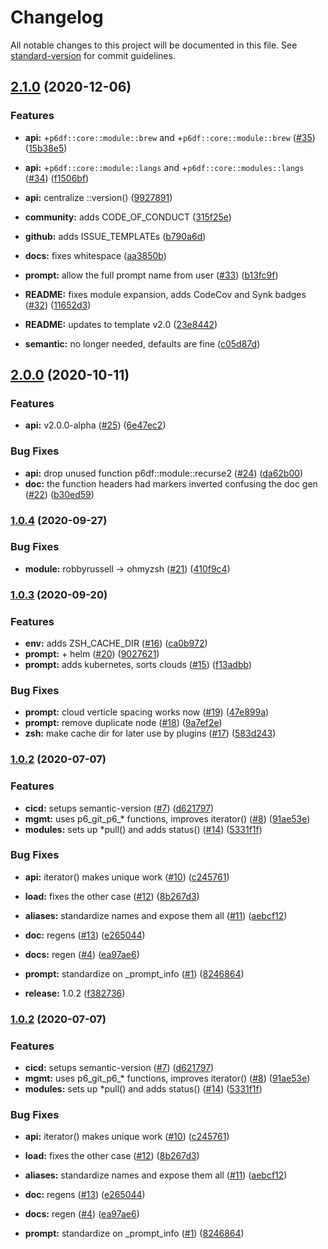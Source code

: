 # Changelog

All notable changes to this project will be documented in this file. See [standard-version](https://github.com/conventional-changelog/standard-version) for commit guidelines.

## [2.1.0](https://github.com/p6m7g8/p6df-core/compare/v2.0.0...v2.1.0) (2020-12-06)


### Features

* **api:** +`p6df::core::module::brew` and +`p6df::core::module::brew` ([#35](https://github.com/p6m7g8/p6df-core/issues/35)) ([15b38e5](https://github.com/p6m7g8/p6df-core/commit/15b38e591010fb114c7e72ef1e9c45329371ba05))
* **api:** +`p6df::core::module::langs` and +`p6df::core::modules::langs` ([#34](https://github.com/p6m7g8/p6df-core/issues/34)) ([f1506bf](https://github.com/p6m7g8/p6df-core/commit/f1506bf4b7dda10ec620d5a8f70cab19ae05529a))
* **api:** centralize ::version() ([9927891](https://github.com/p6m7g8/p6df-core/commit/992789123cf8fe9bd08a4f342a257c468dc5cc91))
* **community:** adds CODE_OF_CONDUCT ([315f25e](https://github.com/p6m7g8/p6df-core/commit/315f25e25c325b7c46779023f901c3eafec10530))
* **github:** adds ISSUE_TEMPLATEs ([b790a6d](https://github.com/p6m7g8/p6df-core/commit/b790a6d9aeccfba46c362112573f54f8837b34fc))


* **docs:** fixes whitespace ([aa3850b](https://github.com/p6m7g8/p6df-core/commit/aa3850b1f0b1b9ebd01cd90e2648df1fee3998e7))
* **prompt:** allow the full prompt name from user ([#33](https://github.com/p6m7g8/p6df-core/issues/33)) ([b13fc9f](https://github.com/p6m7g8/p6df-core/commit/b13fc9fb84f2a6e1849c41785ea5877babf0f91b))
* **README:** fixes module expansion, adds CodeCov and Synk badges ([#32](https://github.com/p6m7g8/p6df-core/issues/32)) ([11652d3](https://github.com/p6m7g8/p6df-core/commit/11652d3a86f6ae57e72b3bb64cc3eb44950ce219))
* **README:** updates to template v2.0 ([23e8442](https://github.com/p6m7g8/p6df-core/commit/23e8442775dadcca4732b1c6f4d7842abd738713))
* **semantic:** no longer needed, defaults are fine ([c05d87d](https://github.com/p6m7g8/p6df-core/commit/c05d87d6c9dbad0016501afaac5bd37bf763eb40))

## [2.0.0](https://github.com/p6m7g8/p6df-core/compare/v1.0.4...v2.0.0) (2020-10-11)


### Features

* **api:** v2.0.0-alpha ([#25](https://github.com/p6m7g8/p6df-core/issues/25)) ([6e47ec2](https://github.com/p6m7g8/p6df-core/commit/6e47ec2072f04c6b7e2b8b8e7fc1f5d1b9cd06cf))


### Bug Fixes

* **api:** drop unused function p6df::module::recurse2 ([#24](https://github.com/p6m7g8/p6df-core/issues/24)) ([da62b00](https://github.com/p6m7g8/p6df-core/commit/da62b00d1fb522ba73b232aa4d7fa3957b456198))
* **doc:** the function headers had markers inverted confusing the doc gen ([#22](https://github.com/p6m7g8/p6df-core/issues/22)) ([b30ed59](https://github.com/p6m7g8/p6df-core/commit/b30ed59728bd36f88c9e5ce9d05cc5f76a5c3e64))

### [1.0.4](https://github.com/p6m7g8/p6df-core/compare/v1.0.3...v1.0.4) (2020-09-27)


### Bug Fixes

* **module:** robbyrussell -> ohmyzsh ([#21](https://github.com/p6m7g8/p6df-core/issues/21)) ([410f9c4](https://github.com/p6m7g8/p6df-core/commit/410f9c4e2d486cca4b23f6d3939edc524652e72c))

### [1.0.3](https://github.com/p6m7g8/p6df-core/compare/v1.0.2...v1.0.3) (2020-09-20)


### Features

* **env:** adds ZSH_CACHE_DIR ([#16](https://github.com/p6m7g8/p6df-core/issues/16)) ([ca0b972](https://github.com/p6m7g8/p6df-core/commit/ca0b9725ec80e46462cf9255e1cd18a6001415db))
* **prompt:** + helm ([#20](https://github.com/p6m7g8/p6df-core/issues/20)) ([9027621](https://github.com/p6m7g8/p6df-core/commit/902762123ce8fc954a4f00594bb6bf4756362056))
* **prompt:** adds kubernetes, sorts clouds ([#15](https://github.com/p6m7g8/p6df-core/issues/15)) ([f13adbb](https://github.com/p6m7g8/p6df-core/commit/f13adbb9667980fe4102a1fe9837a427017e8476))


### Bug Fixes

* **prompt:** cloud verticle spacing works now ([#19](https://github.com/p6m7g8/p6df-core/issues/19)) ([47e899a](https://github.com/p6m7g8/p6df-core/commit/47e899ac4c4af4306f64b59313dff416c1b812f8))
* **prompt:** remove duplicate node ([#18](https://github.com/p6m7g8/p6df-core/issues/18)) ([9a7ef2e](https://github.com/p6m7g8/p6df-core/commit/9a7ef2e304e0eb382b2aeb841041634c218d888f))
* **zsh:** make cache dir for later use by plugins ([#17](https://github.com/p6m7g8/p6df-core/issues/17)) ([583d243](https://github.com/p6m7g8/p6df-core/commit/583d2434a17614f5cbcf7da23bd91e992bec39df))

### [1.0.2](https://github.com/p6m7g8/p6df-core/compare/v1.0.1...v1.0.2) (2020-07-07)


### Features

* **cicd:** setups semantic-version ([#7](https://github.com/p6m7g8/p6df-core/issues/7)) ([d621797](https://github.com/p6m7g8/p6df-core/commit/d621797a1b660cf1b4c94e040843c80a7141df82))
* **mgmt:** uses p6_git_p6_* functions, improves iterator() ([#8](https://github.com/p6m7g8/p6df-core/issues/8)) ([91ae53e](https://github.com/p6m7g8/p6df-core/commit/91ae53e8014b944db18a05eeb8fe092b55167f8b))
* **modules:** sets up *pull() and adds status() ([#14](https://github.com/p6m7g8/p6df-core/issues/14)) ([5331f1f](https://github.com/p6m7g8/p6df-core/commit/5331f1f90473af349756e14592d95a0d87335e89))


### Bug Fixes

* **api:** iterator() makes unique work ([#10](https://github.com/p6m7g8/p6df-core/issues/10)) ([c245761](https://github.com/p6m7g8/p6df-core/commit/c245761ed6e15a64b14ae3c8443631d314bdcffa))
* **load:** fixes the other case ([#12](https://github.com/p6m7g8/p6df-core/issues/12)) ([8b267d3](https://github.com/p6m7g8/p6df-core/commit/8b267d301b9ea6f5f6ebef2863eac73ec4a65d48))


* **aliases:** standardize names and expose them all ([#11](https://github.com/p6m7g8/p6df-core/issues/11)) ([aebcf12](https://github.com/p6m7g8/p6df-core/commit/aebcf1294d0227fb4e3b25199de79facbc2256ad))
* **doc:** regens ([#13](https://github.com/p6m7g8/p6df-core/issues/13)) ([e265044](https://github.com/p6m7g8/p6df-core/commit/e265044fd187ed851608cddc2af0bc6b4ec8a006))
* **docs:** regen ([#4](https://github.com/p6m7g8/p6df-core/issues/4)) ([ea97ae6](https://github.com/p6m7g8/p6df-core/commit/ea97ae6f11d4fc62180ff21ea6212c0ec95fa31c))
* **prompt:** standardize on _prompt_info ([#1](https://github.com/p6m7g8/p6df-core/issues/1)) ([8246864](https://github.com/p6m7g8/p6df-core/commit/82468649cf30a413fd9d5aef4203e11ca786ca9a))
* **release:** 1.0.2 ([f382736](https://github.com/p6m7g8/p6df-core/commit/f3827366b5ac9880adc018ea7ad9f52079fb09cb))

### [1.0.2](https://github.com/p6m7g8/p6df-core/compare/v1.0.1...v1.0.2) (2020-07-07)


### Features

* **cicd:** setups semantic-version ([#7](https://github.com/p6m7g8/p6df-core/issues/7)) ([d621797](https://github.com/p6m7g8/p6df-core/commit/d621797a1b660cf1b4c94e040843c80a7141df82))
* **mgmt:** uses p6_git_p6_* functions, improves iterator() ([#8](https://github.com/p6m7g8/p6df-core/issues/8)) ([91ae53e](https://github.com/p6m7g8/p6df-core/commit/91ae53e8014b944db18a05eeb8fe092b55167f8b))
* **modules:** sets up *pull() and adds status() ([#14](https://github.com/p6m7g8/p6df-core/issues/14)) ([5331f1f](https://github.com/p6m7g8/p6df-core/commit/5331f1f90473af349756e14592d95a0d87335e89))


### Bug Fixes

* **api:** iterator() makes unique work ([#10](https://github.com/p6m7g8/p6df-core/issues/10)) ([c245761](https://github.com/p6m7g8/p6df-core/commit/c245761ed6e15a64b14ae3c8443631d314bdcffa))
* **load:** fixes the other case ([#12](https://github.com/p6m7g8/p6df-core/issues/12)) ([8b267d3](https://github.com/p6m7g8/p6df-core/commit/8b267d301b9ea6f5f6ebef2863eac73ec4a65d48))


* **aliases:** standardize names and expose them all ([#11](https://github.com/p6m7g8/p6df-core/issues/11)) ([aebcf12](https://github.com/p6m7g8/p6df-core/commit/aebcf1294d0227fb4e3b25199de79facbc2256ad))
* **doc:** regens ([#13](https://github.com/p6m7g8/p6df-core/issues/13)) ([e265044](https://github.com/p6m7g8/p6df-core/commit/e265044fd187ed851608cddc2af0bc6b4ec8a006))
* **docs:** regen ([#4](https://github.com/p6m7g8/p6df-core/issues/4)) ([ea97ae6](https://github.com/p6m7g8/p6df-core/commit/ea97ae6f11d4fc62180ff21ea6212c0ec95fa31c))
* **prompt:** standardize on _prompt_info ([#1](https://github.com/p6m7g8/p6df-core/issues/1)) ([8246864](https://github.com/p6m7g8/p6df-core/commit/82468649cf30a413fd9d5aef4203e11ca786ca9a))
